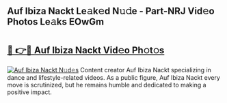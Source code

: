 ## Auf Ibiza Nackt Le𝚊k𝚎d N𝚞𝚍e - Part-NRJ Vid𝚎o Photos Le𝚊ks EOwGm

# <h2><a href="http://fb7z3h.evod.top/?m=Auf+Ibiza+Nackt">🔗 👉🔴 Auf Ibiza Nackt Vid𝚎o Ph𝚘t𝚘s</a></h2>

[![Auf Ibiza Nackt N𝚞d𝚎s](https://i.imgur.com/8V9OHl7.gif)](http://fb7z3h.evod.top/?m=Auf+Ibiza+Nackt)
Content creator Auf Ibiza Nackt specializing in dance and lifestyle-related videos. As a public figure, Auf Ibiza Nackt every move is scrutinized, but he remains humble and dedicated to making a positive impact. 
